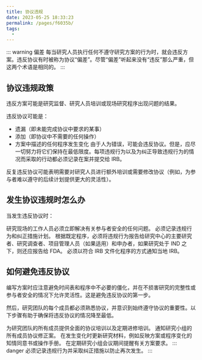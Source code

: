 ```yaml
---
title: 协议违规
date: 2023-05-25 18:33:23
permalink: /pages/f6035b/
tags:
  - 
---
```


::: warning 偏差
每当研究人员执行任何不遵守研究方案的行为时，就会违反方案。违反协议有时被称为协议“偏差”。尽管“偏差”听起来没有“违反”那么严重，但这两个术语是相同的。
:::

## 协议违规政策
违反方案可能是研究监督、研究人员培训或现场研究程序出现问题的结果。

违反协议可能是：

* 遗漏（即未能完成协议中要求的某事）
* 添加（即协议中不需要的任何操作）
* 方案中描述的任何程序发生变化
由于人为错误，可能会违反协议。但是，应尽一切努力将它们保持在最低限度。每项违规行为以及为纠正导致违规行为的情况而采取的行动都必须记录在案并提交给 IRB。

反复违反协议可能表明需要对研究人员进行额外培训或需要修改协议（例如，为参与者难以遵守的后续计划提供更大的灵活性）。

## 发生协议违规时怎么办

当发生违反协议时：

研究现场的工作人员必须立即解决有关参与者安全的任何问题。
必须记录违规行为和纠正措施计划。
根据既定程序，必须将违规行为报告给研究中心的主要研究者、研究调查者、项目管理人员（如果适用）和申办者，如果研究处于 IND 之下，则还应报告给 FDA。
必须以符合 IRB 文件化程序的方式通知当地 IRB。

## 如何避免违反协议

编写方案时应注意避免时间表和程序中不必要的僵化，并在不损害研究的完整性或参与者安全的情况下允许灵活性。这是避免违反协议的第一步。

然后，研究团队的每个成员都必须熟悉协议，并意识到始终遵守协议的重要性。以下步骤有助于确保将违反协议的情况降至最低。

为研究团队的所有成员提供全面的协议培训以及定期进修培训。
通知研究小组的所有成员协议修正案。
在发生变化时更新研究材料，例如反映方案或程序变化的知情同意书或操作手册。
在定期研究小组会议期间提醒有关方案要求。
::: danger 
必须记录违规行为并采取纠正措施以防止再次发生。
:::